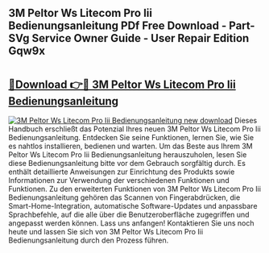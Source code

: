 ## 3M Peltor Ws Litecom Pro Iii Bedienungsanleitung PDf Free Download - Part-SVg Service Owner Guide - User Repair Edition Gqw9x

# <h2><a href="http://df2rh4.blite.top/?on=3M+Peltor+Ws+Litecom+Pro+Iii+Bedienungsanleitung">🔗Download 👉🔴 3M Peltor Ws Litecom Pro Iii Bedienungsanleitung</a></h2>

[![3M Peltor Ws Litecom Pro Iii Bedienungsanleitung new download](https://i.imgur.com/lujVjoI.png)](http://df2rh4.blite.top/?on=3M+Peltor+Ws+Litecom+Pro+Iii+Bedienungsanleitung)
Dieses Handbuch erschließt das Potenzial Ihres neuen 3M Peltor Ws Litecom Pro Iii Bedienungsanleitung. Entdecken Sie seine Funktionen, lernen Sie, wie Sie es nahtlos installieren, bedienen und warten. Um das Beste aus Ihrem 3M Peltor Ws Litecom Pro Iii Bedienungsanleitung herauszuholen, lesen Sie diese Bedienungsanleitung bitte vor dem Gebrauch sorgfältig durch. Es enthält detaillierte Anweisungen zur Einrichtung des Produkts sowie Informationen zur Verwendung der verschiedenen Funktionen und Funktionen. Zu den erweiterten Funktionen von 3M Peltor Ws Litecom Pro Iii Bedienungsanleitung gehören das Scannen von Fingerabdrücken, die Smart-Home-Integration, automatische Software-Updates und anpassbare Sprachbefehle, auf die alle über die Benutzeroberfläche zugegriffen und angepasst werden können. Lass uns anfangen! Kontaktieren Sie uns noch heute und lassen Sie sich von 3M Peltor Ws Litecom Pro Iii Bedienungsanleitung durch den Prozess führen.
